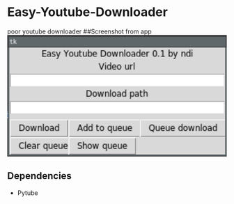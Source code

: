 # Easy-Youtube-Downloader
poor youtube downloader
##Screenshot from app
![](ss.png)
## Dependencies
* Pytube
